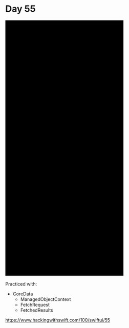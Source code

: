 # Day 55

![Day 55](Screenshot/day55.gif)

Practiced with:
- CoreData
  - ManagedObjectContext
  - FetchRequest
  - FetchedResults

https://www.hackingwithswift.com/100/swiftui/55